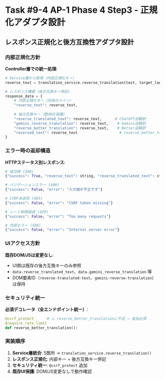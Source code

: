 # Task #9-4 AP-1 Phase 4 Step3 - 正規化アダプタ設計

## レスポンス正規化と後方互換性アダプタ設計

### 内部正規化方針

**Controller層での統一処理**:
```python
# Service層から取得（内部正規化キー）
reverse_text = translation_service.reverse_translation(text, target_lang, source_lang, current_lang)

# レスポンス構築（後方互換キー併記）
response_data = {
    # 内部正規化キー（将来のメイン）
    "reverse_text": reverse_text,
    
    # 後方互換キー（既存UI保護）
    "reverse_translated_text": reverse_text,      # ChatGPT逆翻訳
    "gemini_reverse_translation": reverse_text,    # Gemini逆翻訳  
    "reverse_better_translation": reverse_text,    # Better逆翻訳
    "reversed_text": reverse_text                   # reverse_better_translationエンドポイント
}
```

### エラー時の返却構造

**HTTPステータス別レスポンス**:
```python
# 成功時 (200)
{"success": True, "reverse_text": string, "reverse_translated_text": string, ...}

# バリデーションエラー (400)
{"success": False, "error": "入力値が不正です"}

# CSRF未送信 (403)
{"success": False, "error": "CSRF token missing"}

# レート制限超過 (429)
{"success": False, "error": "Too many requests"}

# 内部エラー (500)
{"success": False, "error": "Internal server error"}
```

### UIアクセス方針

**既存DOM/JSは変更なし**:
- UI側は既存の後方互換キーのみ参照
- `data.reverse_translated_text`、`data.gemini_reverse_translation` 等
- DOM要素ID（`reverse-translated-text`、`gemini-reverse-translation`）は保持

### セキュリティ統一

**必須デコレータ（全エンドポイント統一）**:
```python
@csrf_protect      # ⚠️ reverse_better_translationに不足 → 追加必須
@require_rate_limit
def reverse_better_translation():
```

### 実装順序

1. **Service層統合**: 5箇所 → `translation_service.reverse_translation()`
2. **レスポンス正規化**: 内部キー + 後方互換キー併記
3. **セキュリティ統一**: `@csrf_protect` 追加
4. **既存UI保護**: DOM/JS変更なしで動作確認